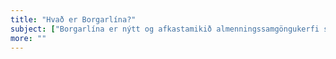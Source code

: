 ```yaml
---
title: "Hvað er Borgarlína?"
subject: ["Borgarlína er nýtt og afkastamikið almenningssamgöngukerfi sem sveitarfélögin á höfuðborgarsvæðinu undirbúa nú í sameiningu. Borgarlína mun aka á sérakreinum að mestu aðskilin frá almennri umferð og tengja saman sveitarfélögin á höfuðborgarsvæðinu.", "Borgarlína styttir ferðatíma og með aukinni ferðatíðni Borgarlínu fá íbúar á höfuðborgarsvæðinu fjölbreyttari ferðavalkosti."]
more: ""
---
```

